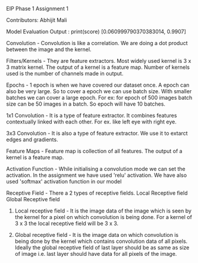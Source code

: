 EIP Phase 1 Assignment 1

Contributors:
Abhijit Mali

Model Evaluation Output :
print(score)
[0.060999790370383014, 0.9907]

Convolution - Convolution is like a correlation. We are doing a dot product between the image and the kernel.

Filters/Kernels - They are feature extractors. Most widely used kernel is 3 x 3 matrix kernel. The output of a kernel is a feature map. Number of kernels used is the number of channels made in output.

Epochs - 1 epoch is when we have covered our dataset once. A epoch can also be very large. So to cover a epoch we can use batch size. With smaller batches we can cover a large epoch. For ex: for epoch of 500 images batch size can be 50 images in a batch. So epoch will have 10 batches.

1x1 Convolution - It is a type of feature extractor. It combines features contextually linked with each other. For ex. like left eye with right eye.

3x3 Convolution - It is also a type of feature extractor. We use it to extarct edges and gradients.

Feature Maps - Feature map is collection of all features. The output of a kernel is a feature map.

Activation Function - While initialising a convolution mode we can set the activation. In the assignment we have used 'relu' activation.
We have also used 'softmax' activation function in our model

Receptive Field - There a 2 types of receptive fields. 
Local Receptive field 
Global Receptive field

1. Local receptive field - It is the image data of the image which is seen by the kernel for a pixel on which convolution is being done. For a kernel of 3 x 3 the local receptive field will be 3 x 3.

2. Global receptive field - It is the image data on which convolution is being done by the kernel which contains convolution data of all pixels. Ideally the global receptive field of last layer should be as same as size of image i.e. last layer should have data for all pixels of the image.
